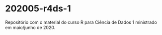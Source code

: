 # 202005-r4ds-1
Repositório com o material do curso R para Ciência de Dados 1 ministrado em maio/junho de 2020.
